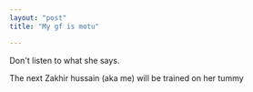```yaml
---
layout: "post"
title: "My gf is motu"

---
```


Don't listen to what she says. 

The next Zakhir hussain (aka me) will be trained on her tummy
